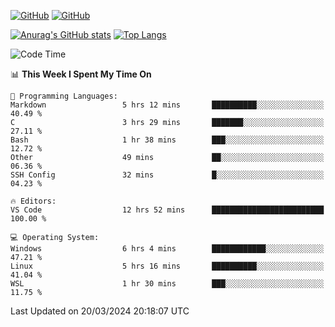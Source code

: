 [![GitHub](https://img.shields.io/github/followers/sharpxk?style=social)](https://github.com/sharpxk) [![GitHub](https://img.shields.io/github/stars/sharpxk?style=social)](https://github.com/sharpxk)

[![Anurag's GitHub stats](https://github-readme-stats-git-masterrstaa-rickstaa.vercel.app/api?username=sharpxk&hide=contribs,prs,issues&show_icons=true&theme=tokyonight)](https://github.com/anuraghazra/github-readme-stats)
[![Top Langs](https://github-readme-stats-git-masterrstaa-rickstaa.vercel.app/api/top-langs/?username=sharpxk&layout=compact&theme=tokyonight)](https://github.com/anuraghazra/github-readme-stats)

<!--START_SECTION:waka-->
![Code Time](http://img.shields.io/badge/Code%20Time-463%20hrs%2030%20mins-blue)

📊 **This Week I Spent My Time On** 

```text
💬 Programming Languages: 
Markdown                 5 hrs 12 mins       ██████████░░░░░░░░░░░░░░░   40.49 % 
C                        3 hrs 29 mins       ███████░░░░░░░░░░░░░░░░░░   27.11 % 
Bash                     1 hr 38 mins        ███░░░░░░░░░░░░░░░░░░░░░░   12.72 % 
Other                    49 mins             ██░░░░░░░░░░░░░░░░░░░░░░░   06.36 % 
SSH Config               32 mins             █░░░░░░░░░░░░░░░░░░░░░░░░   04.23 % 

🔥 Editors: 
VS Code                  12 hrs 52 mins      █████████████████████████   100.00 % 

💻 Operating System: 
Windows                  6 hrs 4 mins        ████████████░░░░░░░░░░░░░   47.21 % 
Linux                    5 hrs 16 mins       ██████████░░░░░░░░░░░░░░░   41.04 % 
WSL                      1 hr 30 mins        ███░░░░░░░░░░░░░░░░░░░░░░   11.75 % 
```


 Last Updated on 20/03/2024 20:18:07 UTC
<!--END_SECTION:waka-->
